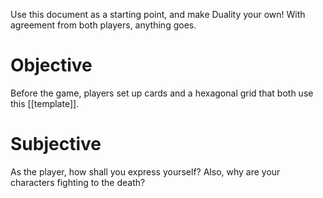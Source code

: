 Use this document as a starting point, and make Duality your own! With agreement from both players, anything goes.

# Objective

Before the game, players set up cards and a hexagonal grid that both use this [[template]].

# Subjective

As the player, how shall you express yourself?
Also, why are your characters fighting to the death?


